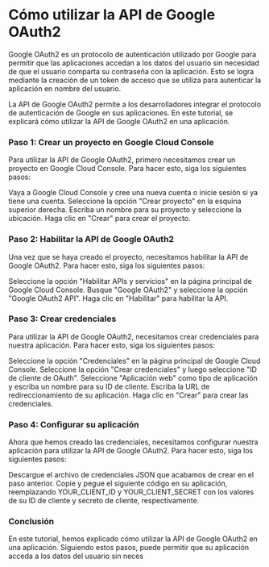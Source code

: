 # Cómo utilizar la API de Google OAuth2

Google OAuth2 es un protocolo de autenticación utilizado por Google para permitir que las aplicaciones accedan a los datos del usuario sin necesidad de que el usuario comparta su contraseña con la aplicación. Esto se logra mediante la creación de un token de acceso que se utiliza para autenticar la aplicación en nombre del usuario.

La API de Google OAuth2 permite a los desarrolladores integrar el protocolo de autenticación de Google en sus aplicaciones. En este tutorial, se explicará cómo utilizar la API de Google OAuth2 en una aplicación.

### Paso 1: Crear un proyecto en Google Cloud Console

Para utilizar la API de Google OAuth2, primero necesitamos crear un proyecto en Google Cloud Console. Para hacer esto, siga los siguientes pasos:

Vaya a Google Cloud Console y cree una nueva cuenta o inicie sesión si ya tiene una cuenta.
Seleccione la opción "Crear proyecto" en la esquina superior derecha.
Escriba un nombre para su proyecto y seleccione la ubicación.
Haga clic en "Crear" para crear el proyecto.

### Paso 2: Habilitar la API de Google OAuth2

Una vez que se haya creado el proyecto, necesitamos habilitar la API de Google OAuth2. Para hacer esto, siga los siguientes pasos:

Seleccione la opción "Habilitar APIs y servicios" en la página principal de Google Cloud Console.
Busque "Google OAuth2" y seleccione la opción "Google OAuth2 API".
Haga clic en "Habilitar" para habilitar la API.

### Paso 3: Crear credenciales

Para utilizar la API de Google OAuth2, necesitamos crear credenciales para nuestra aplicación. Para hacer esto, siga los siguientes pasos:

Seleccione la opción "Credenciales" en la página principal de Google Cloud Console.
Seleccione la opción "Crear credenciales" y luego seleccione "ID de cliente de OAuth".
Seleccione "Aplicación web" como tipo de aplicación y escriba un nombre para su ID de cliente.
Escriba la URL de redireccionamiento de su aplicación.
Haga clic en "Crear" para crear las credenciales.

### Paso 4: Configurar su aplicación

Ahora que hemos creado las credenciales, necesitamos configurar nuestra aplicación para utilizar la API de Google OAuth2. Para hacer esto, siga los siguientes pasos:

Descargue el archivo de credenciales JSON que acabamos de crear en el paso anterior.
Copie y pegue el siguiente código en su aplicación, reemplazando YOUR_CLIENT_ID y YOUR_CLIENT_SECRET con los valores de su ID de cliente y secreto de cliente, respectivamente.

### Conclusión

En este tutorial, hemos explicado cómo utilizar la API de Google OAuth2 en una aplicación. Siguiendo estos pasos, puede permitir que su aplicación acceda a los datos del usuario sin neces